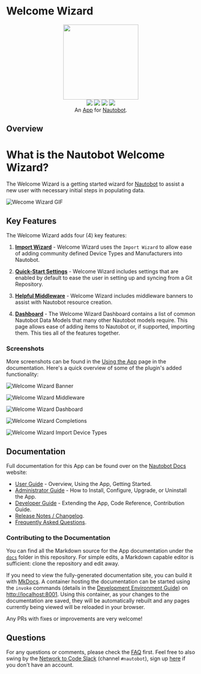 # Welcome Wizard

<!--
Developer Note - Remove Me!

The README will have certain links/images broken until the PR is merged into `develop`. Update the GitHub links with whichever branch you're using (main etc.) if different.

The logo of the project is a placeholder (docs/images/icon-nautobot-welcome-wizard.png) - please replace it with your app icon, making sure it's at least 200x200px and has a transparent background!

To avoid extra work and temporary links, make sure that publishing docs (or merging a PR) is done at the same time as setting up the docs site on RTD, then test everything.
-->

<p align="center">
  <img src="https://raw.githubusercontent.com/nautobot/nautobot-plugin-welcome-wizard/develop/docs/images/icon-nautobot-welcome-wizard.png" class="logo" height="200px">
  <br>
  <a href="https://github.com/nautobot/nautobot-plugin-welcome-wizard/actions"><img src="https://github.com/nautobot/nautobot-plugin-welcome-wizard/actions/workflows/ci.yml/badge.svg?branch=main"></a>
  <a href="https://docs.nautobot.com/projects/welcome-wizard/en/latest"><img src="https://readthedocs.org/projects/nautobot-plugin-welcome-wizard/badge/"></a>
  <a href="https://pypi.org/project/nautobot-welcome-wizard/"><img src="https://img.shields.io/pypi/v/nautobot-welcome-wizard"></a>
  <a href="https://pypi.org/project/nautobot-welcome-wizard/"><img src="https://img.shields.io/pypi/dm/nautobot-welcome-wizard"></a>
  <br>
  An <a href="https://www.networktocode.com/nautobot/apps/">App</a> for <a href="https://nautobot.com/">Nautobot</a>.
</p>

## Overview

# What is the Nautobot Welcome Wizard?

The Welcome Wizard is a getting started wizard for [Nautobot](https://docs.nautobot.com/projects/core/en/stable/) to assist a new user with necessary initial steps in populating data.

![Wecome Wizard GIF](https://raw.githubusercontent.com/nautobot/nautobot-plugin-welcome-wizard/develop/docs/images/WelcomeWizard.gif)

## Key Features

The Welcome Wizard adds four (4) key features:

1. [**Import Wizard**](https://docs.nautobot.com/projects/welcome-wizard/en/latest/user/import_wizard/) - Welcome Wizard uses the `Import Wizard` to allow ease of adding community defined Device Types and Manufacturers into Nautobot.

2. [**Quick-Start Settings**](https://docs.nautobot.com/projects/welcome-wizard/en/latest/user/git_datasource/) - Welcome Wizard includes settings that are enabled by default to ease the user in setting up and syncing from a Git Repository.

3. [**Helpful Middleware**](https://docs.nautobot.com/projects/welcome-wizard/en/latest/user/app_use_cases/#middleware) - Welcome Wizard includes middleware banners to assist with Nautobot resource creation.

4. [**Dashboard**](https://docs.nautobot.com/projects/welcome-wizard/en/latest/user/app_use_cases/) - The Welcome Wizard Dashboard contains a list of common Nautobot Data Models that many other Nautobot models require. This page allows ease of adding items to Nautobot or, if supported, importing them. This ties all of the features together.

### Screenshots

More screenshots can be found in the [Using the App](https://docs.nautobot.com/projects/welcome-wizard/en/latest/user/app_use_cases/) page in the documentation. Here's a quick overview of some of the plugin's added functionality:

![Welcome Wizard Banner](https://raw.githubusercontent.com/nautobot/nautobot-plugin-welcome-wizard/develop/docs/images/merlin_banner.png)

![Welcome Wizard Middleware](https://raw.githubusercontent.com/nautobot/nautobot-plugin-welcome-wizard/develop/docs/images/merlin_middleware_x3.png)

![Welcome Wizard Dashboard](https://raw.githubusercontent.com/nautobot/nautobot-plugin-welcome-wizard/develop/docs/images/welcome_wizard.png)

![Welcome Wizard Completions](https://raw.githubusercontent.com/nautobot/nautobot-plugin-welcome-wizard/develop/docs/images/dashboard_with_completions.png)

![Welcome Wizard Import Device Types](https://raw.githubusercontent.com/nautobot/nautobot-plugin-welcome-wizard/develop/docs/images/merlin_import_device_type.png)


## Documentation

Full documentation for this App can be found over on the [Nautobot Docs](https://docs.nautobot.com) website:

- [User Guide](https://docs.nautobot.com/projects/welcome-wizard/en/latest/user/app_overview/) - Overview, Using the App, Getting Started.
- [Administrator Guide](https://docs.nautobot.com/projects/welcome-wizard/en/latest/admin/install/) - How to Install, Configure, Upgrade, or Uninstall the App.
- [Developer Guide](https://docs.nautobot.com/projects/welcome-wizard/en/latest/dev/contributing/) - Extending the App, Code Reference, Contribution Guide.
- [Release Notes / Changelog](https://docs.nautobot.com/projects/welcome-wizard/en/latest/admin/release_notes/).
- [Frequently Asked Questions](https://docs.nautobot.com/projects/welcome-wizard/en/latest/user/faq/).

### Contributing to the Documentation

You can find all the Markdown source for the App documentation under the [`docs`](https://github.com/nautobot/nautobot-plugin-welcome-wizard/tree/develop/docs) folder in this repository. For simple edits, a Markdown capable editor is sufficient: clone the repository and edit away.

If you need to view the fully-generated documentation site, you can build it with [MkDocs](https://www.mkdocs.org/). A container hosting the documentation can be started using the `invoke` commands (details in the [Development Environment Guide](https://docs.nautobot.com/projects/welcome-wizard/en/latest/dev/dev_environment/#docker-development-environment)) on [http://localhost:8001](http://localhost:8001). Using this container, as your changes to the documentation are saved, they will be automatically rebuilt and any pages currently being viewed will be reloaded in your browser.

Any PRs with fixes or improvements are very welcome!

## Questions

For any questions or comments, please check the [FAQ](https://docs.nautobot.com/projects/welcome-wizard/en/latest/user/faq/) first. Feel free to also swing by the [Network to Code Slack](https://networktocode.slack.com/) (channel `#nautobot`), sign up [here](http://slack.networktocode.com/) if you don't have an account.
